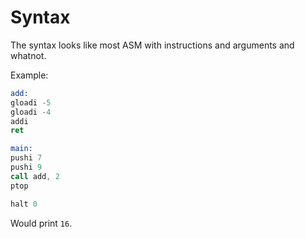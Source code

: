 # Syntax

The syntax looks like most ASM with instructions and arguments and whatnot.

Example:

```asm
add:
gloadi -5
gloadi -4
addi
ret

main:
pushi 7
pushi 9
call add, 2
ptop

halt 0
```

Would print `16`.